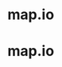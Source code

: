 # map.io
# map.io
<!DOCTYPE html>
<html>
<head>
    <title>Hello Photorealistic 3D Maps in Maps JavaScript</title>
</head>
<body>
    <!-- Your JavaScript code will go here -->
    <gmp-map-3d mode="hybrid" center="37.841157, -122.551679" range="2000" tilt="75" heading="330"></gmp-map-3d>
    <script async src="https://maps.googleapis.com/maps/api/js?key=AIzaSyCX8HKfqsJkLSOcUYpc9CqDKVtOmu-Qc3g&v=alpha&libraries=maps3d"></script>
</body>
</html>
